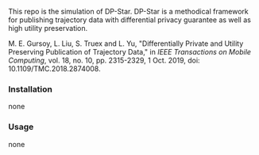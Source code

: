 This repo is the simulation of DP-Star. DP-Star is a methodical framework for publishing trajectory data with differential privacy guarantee as well as high utility preservation.

M. E. Gursoy, L. Liu, S. Truex and L. Yu, "Differentially Private and Utility Preserving Publication of Trajectory Data," in *IEEE Transactions on Mobile Computing*, vol. 18, no. 10, pp. 2315-2329, 1 Oct. 2019, doi: 10.1109/TMC.2018.2874008.

### Installation

none

### Usage

none